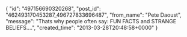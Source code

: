 {
   "id": "497156690320268",
   "post_id": "462493170453287_496727833696487",
   "from_name": "Pete Daoust",
   "message": "Thats why people often say: FUN FACTS and STRANGE BELIEFS....",
   "created_time": "2013-03-28T20:48:58+0000"
 }
